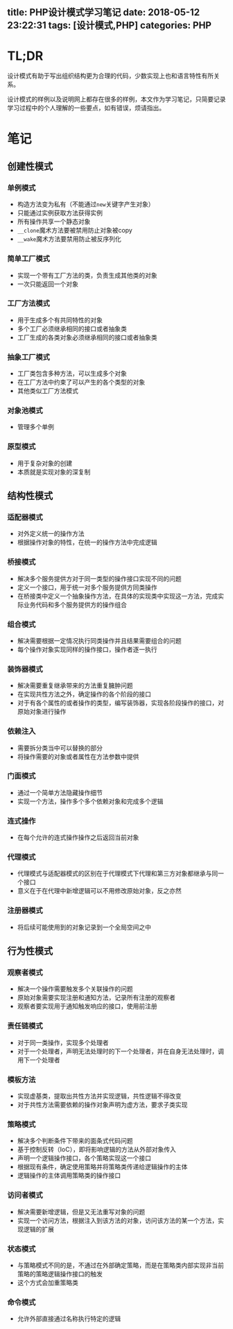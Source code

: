 title: PHP设计模式学习笔记
date: 2018-05-12 23:22:31
tags: [设计模式,PHP]
categories: PHP
---

# TL;DR

设计模式有助于写出组织结构更为合理的代码，少数实现上也和语言特性有所关系。

设计模式的样例以及说明网上都存在很多的样例，本文作为学习笔记，只简要记录学习过程中的个人理解的一些要点，如有错误，烦请指出。

<!-- notes-of-php-design-patterns -->
<!-- more -->

# 笔记

## 创建性模式

### 单例模式

+ 构造方法变为私有（不能通过`new`关键字产生对象）
+ 只能通过实例获取方法获得实例
+ 所有操作共享一个静态对象
+ `__clone`魔术方法要被禁用防止对象被copy
+ `__wake`魔术方法要禁用防止被反序列化

### 简单工厂模式

+ 实现一个带有工厂方法的类，负责生成其他类的对象
+ 一次只能返回一个对象

### 工厂方法模式

+ 用于生成多个有共同特性的对象
+ 多个工厂必须继承相同的接口或者抽象类
+ 工厂生成的各类对象必须继承相同的接口或者抽象类

### 抽象工厂模式

+ 工厂类包含多种方法，可以生成多个对象
+ 在工厂方法中约束了可以产生的各个类型的对象
+ 其他类似工厂方法模式

### 对象池模式

+ 管理多个单例

### 原型模式

+ 用于复杂对象的创建
+ 本质就是实现对象的深复制

## 结构性模式

### 适配器模式

+ 对外定义统一的操作方法
+ 根据操作对象的特性，在统一的操作方法中完成逻辑

### 桥接模式

+ 解决多个服务提供方对于同一类型的操作接口实现不同的问题
+ 定义一个接口，用于统一对多个服务提供方同类操作
+ 在桥接类中定义一个抽象操作方法，在具体的实现类中实现这一方法，完成实际业务代码和多个服务提供方的操作组合

### 组合模式

+ 解决需要根据一定情况执行同类操作并且结果需要组合的问题
+ 每个操作对象实现同样的操作接口，操作者逐一执行

### 装饰器模式

+ 解决需要重复继承带来的方法重复臃肿问题
+ 在实现共性方法之外，确定操作的各个阶段的接口
+ 对于有各个属性的或者操作的类型，编写装饰器，实现各阶段操作的接口，对原始对象进行操作

### 依赖注入

+ 需要拆分类当中可以替换的部分
+ 将操作需要的对象或者属性在方法参数中提供

### 门面模式

+ 通过一个简单方法隐藏操作细节
+ 实现一个方法，操作多个多个依赖对象和完成多个逻辑

### 连式操作

+ 在每个允许的连式操作操作之后返回当前对象

### 代理模式

+ 代理模式与适配器模式的区别在于代理模式下代理和第三方对象都继承与同一个接口
+ 意义在于在代理中新增逻辑可以不用修改原始对象，反之亦然

### 注册器模式

+ 将后续可能使用到的对象记录到一个全局空间之中

## 行为性模式

### 观察者模式

+ 解决一个操作需要触发多个关联操作的问题
+ 原始对象需要实现注册和通知方法，记录所有注册的观察者
+ 观察者要实现用于通知触发响应的接口，使用前注册

### 责任链模式

+ 对于同一类操作，实现多个处理者
+ 对于一个处理者，声明无法处理时的下一个处理者，并在自身无法处理时，调用下一个处理者

### 模板方法

+ 实现虚基类，提取出共性方法并实现逻辑，共性逻辑不得改变
+ 对于共性方法需要依赖的操作对象声明为虚方法，要求子类实现

### 策略模式

+ 解决多个判断条件下带来的面条式代码问题
+ 基于控制反转（IoC），即将影响逻辑的方法从外部对象传入
+ 声明一个逻辑操作接口，各个策略实现这一个接口
+ 根据现有条件，确定使用策略并将策略类传递给逻辑操作的主体
+ 逻辑操作的主体调用策略类的操作接口

### 访问者模式

+ 解决需要新增逻辑，但是又无法重写对象的问题
+ 实现一个访问方法，根据注入到该方法的对象，访问该方法的某一个方法，实现逻辑的扩展

### 状态模式

+ 与策略模式不同的是，不通过在外部确定策略，而是在策略类内部实现非当前策略的策略逻辑操作接口的触发
+ 这个方式会加重策略类

### 命令模式

+ 允许外部直接通过名称执行特定的逻辑

